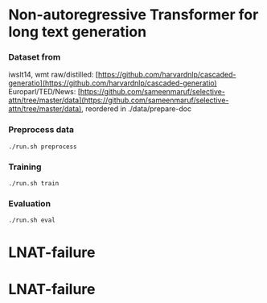 # Non-autoregressive Transformer for long text generation 

### Dataset from
iwslt14, wmt raw/distilled: [https://github.com/harvardnlp/cascaded-generatio](https://github.com/harvardnlp/cascaded-generatio)
Europarl/TED/News: [https://github.com/sameenmaruf/selective-attn/tree/master/data](https://github.com/sameenmaruf/selective-attn/tree/master/data), reordered in ./data/prepare-doc

### Preprocess data
    ./run.sh preprocess

### Training
    ./run.sh train

### Evaluation
    ./run.sh eval
# LNAT-failure
# LNAT-failure
